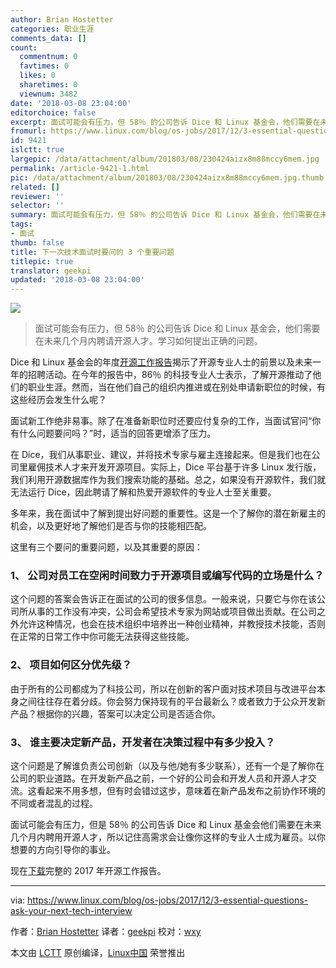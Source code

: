 ```yaml
---
author: Brian Hostetter
categories: 职业生涯
comments_data: []
count:
  commentnum: 0
  favtimes: 0
  likes: 0
  sharetimes: 0
  viewnum: 3482
date: '2018-03-08 23:04:00'
editorchoice: false
excerpt: 面试可能会有压力，但 58％ 的公司告诉 Dice 和 Linux 基金会，他们需要在未来几个月内聘请开源人才。学习如何提出正确的问题。
fromurl: https://www.linux.com/blog/os-jobs/2017/12/3-essential-questions-ask-your-next-tech-interview
id: 9421
islctt: true
largepic: /data/attachment/album/201803/08/230424aizx8m88mccy6mem.jpg
permalink: /article-9421-1.html
pic: /data/attachment/album/201803/08/230424aizx8m88mccy6mem.jpg.thumb.jpg
related: []
reviewer: ''
selector: ''
summary: 面试可能会有压力，但 58％ 的公司告诉 Dice 和 Linux 基金会，他们需要在未来几个月内聘请开源人才。学习如何提出正确的问题。
tags:
- 面试
thumb: false
title: 下一次技术面试时要问的 3 个重要问题
titlepic: true
translator: geekpi
updated: '2018-03-08 23:04:00'
---
```


![](/data/attachment/album/201803/08/230424aizx8m88mccy6mem.jpg)



> 
> 面试可能会有压力，但 58％ 的公司告诉 Dice 和 Linux 基金会，他们需要在未来几个月内聘请开源人才。学习如何提出正确的问题。
> 
> 
> 


Dice 和 Linux 基金会的年度[开源工作报告](https://www.linuxfoundation.org/blog/2017-jobs-report-highlights-demand-open-source-skills/)揭示了开源专业人士的前景以及未来一年的招聘活动。在今年的报告中，86％ 的科技专业人士表示，了解开源推动了他们的职业生涯。然而，当在他们自己的组织内推进或在别处申请新职位的时候，有这些经历会发生什么呢？


面试新工作绝非易事。除了在准备新职位时还要应付复杂的工作，当面试官问“你有什么问题要问吗？”时，适当的回答更增添了压力。


在 Dice，我们从事职业、建议，并将技术专家与雇主连接起来。但是我们也在公司里雇佣技术人才来开发开源项目。实际上，Dice 平台基于许多 Linux 发行版，我们利用开源数据库作为我们搜索功能的基础。总之，如果没有开源软件，我们就无法运行 Dice，因此聘请了解和热爱开源软件的专业人士至关重要。


多年来，我在面试中了解到提出好问题的重要性。这是一个了解你的潜在新雇主的机会，以及更好地了解他们是否与你的技能相匹配。


这里有三个要问的重要问题，以及其重要的原因：


### 1、 公司对员工在空闲时间致力于开源项目或编写代码的立场是什么？


这个问题的答案会告诉正在面试的公司的很多信息。一般来说，只要它与你在该公司所从事的工作没有冲突，公司会希望技术专家为网站或项目做出贡献。在公司之外允许这种情况，也会在技术组织中培养出一种创业精神，并教授技术技能，否则在正常的日常工作中你可能无法获得这些技能。


### 2、 项目如何区分优先级？


由于所有的公司都成为了科技公司，所以在创新的客户面对技术项目与改进平台本身之间往往存在着分歧。你会努力保持现有的平台最新么？或者致力于公众开发新产品？根据你的兴趣，答案可以决定公司是否适合你。


### 3、 谁主要决定新产品，开发者在决策过程中有多少投入？


这个问题是了解谁负责公司创新（以及与他/她有多少联系），还有一个是了解你在公司的职业道路。在开发新产品之前，一个好的公司会和开发人员和开源人才交流。这看起来不用多想，但有时会错过这步，意味着在新产品发布之前协作环境的不同或者混乱的过程。


面试可能会有压力，但是 58％ 的公司告诉 Dice 和 Linux 基金会他们需要在未来几个月内聘用开源人才，所以记住高需求会让像你这样的专业人士成为雇员。以你想要的方向引导你的事业。


现在[下载](http://bit.ly/2017OSSjobsreport)完整的 2017 年开源工作报告。




---


via: <https://www.linux.com/blog/os-jobs/2017/12/3-essential-questions-ask-your-next-tech-interview>


作者：[Brian Hostetter](https://www.linux.com/users/brianhostetter) 译者：[geekpi](https://github.com/geekpi) 校对：[wxy](https://github.com/wxy)


本文由 [LCTT](https://github.com/LCTT/TranslateProject) 原创编译，[Linux中国](https://linux.cn/) 荣誉推出